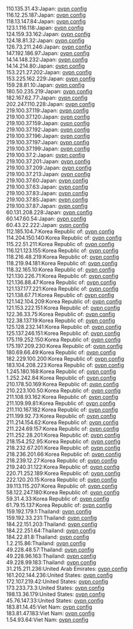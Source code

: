 110.135.31.43:Japan: [ovpn config](vpn/110_135_31_43.ovpn)  
116.12.25.187:Japan: [ovpn config](vpn/116_12_25_187.ovpn)  
118.13.147.84:Japan: [ovpn config](vpn/118_13_147_84.ovpn)  
123.1.116.118:Japan: [ovpn config](vpn/123_1_116_118.ovpn)  
124.159.33.162:Japan: [ovpn config](vpn/124_159_33_162.ovpn)  
124.18.81.32:Japan: [ovpn config](vpn/124_18_81_32.ovpn)  
126.73.211.246:Japan: [ovpn config](vpn/126_73_211_246.ovpn)  
147.192.186.97:Japan: [ovpn config](vpn/147_192_186_97.ovpn)  
14.14.148.232:Japan: [ovpn config](vpn/14_14_148_232.ovpn)  
14.14.214.80:Japan: [ovpn config](vpn/14_14_214_80.ovpn)  
153.221.27.202:Japan: [ovpn config](vpn/153_221_27_202.ovpn)  
153.225.162.229:Japan: [ovpn config](vpn/153_225_162_229.ovpn)  
159.28.81.10:Japan: [ovpn config](vpn/159_28_81_10.ovpn)  
180.50.235.219:Japan: [ovpn config](vpn/180_50_235_219.ovpn)  
182.167.62.77:Japan: [ovpn config](vpn/182_167_62_77.ovpn)  
202.247.110.228:Japan: [ovpn config](vpn/202_247_110_228.ovpn)  
219.100.37.119:Japan: [ovpn config](vpn/219_100_37_119.ovpn)  
219.100.37.120:Japan: [ovpn config](vpn/219_100_37_120.ovpn)  
219.100.37.159:Japan: [ovpn config](vpn/219_100_37_159.ovpn)  
219.100.37.192:Japan: [ovpn config](vpn/219_100_37_192.ovpn)  
219.100.37.196:Japan: [ovpn config](vpn/219_100_37_196.ovpn)  
219.100.37.197:Japan: [ovpn config](vpn/219_100_37_197.ovpn)  
219.100.37.199:Japan: [ovpn config](vpn/219_100_37_199.ovpn)  
219.100.37.2:Japan: [ovpn config](vpn/219_100_37_2.ovpn)  
219.100.37.201:Japan: [ovpn config](vpn/219_100_37_201.ovpn)  
219.100.37.209:Japan: [ovpn config](vpn/219_100_37_209.ovpn)  
219.100.37.213:Japan: [ovpn config](vpn/219_100_37_213.ovpn)  
219.100.37.60:Japan: [ovpn config](vpn/219_100_37_60.ovpn)  
219.100.37.63:Japan: [ovpn config](vpn/219_100_37_63.ovpn)  
219.100.37.83:Japan: [ovpn config](vpn/219_100_37_83.ovpn)  
219.100.37.85:Japan: [ovpn config](vpn/219_100_37_85.ovpn)  
219.100.37.87:Japan: [ovpn config](vpn/219_100_37_87.ovpn)  
60.131.208.228:Japan: [ovpn config](vpn/60_131_208_228.ovpn)  
60.147.60.54:Japan: [ovpn config](vpn/60_147_60_54.ovpn)  
60.43.22.222:Japan: [ovpn config](vpn/60_43_22_222.ovpn)  
112.185.104.7:Korea Republic of: [ovpn config](vpn/112_185_104_7.ovpn)  
114.204.150.140:Korea Republic of: [ovpn config](vpn/114_204_150_140.ovpn)  
115.22.51.211:Korea Republic of: [ovpn config](vpn/115_22_51_211.ovpn)  
116.121.123.155:Korea Republic of: [ovpn config](vpn/116_121_123_155.ovpn)  
118.216.48.219:Korea Republic of: [ovpn config](vpn/118_216_48_219.ovpn)  
118.219.94.181:Korea Republic of: [ovpn config](vpn/118_219_94_181.ovpn)  
118.32.165.10:Korea Republic of: [ovpn config](vpn/118_32_165_10.ovpn)  
121.130.226.71:Korea Republic of: [ovpn config](vpn/121_130_226_71.ovpn)  
121.136.88.47:Korea Republic of: [ovpn config](vpn/121_136_88_47.ovpn)  
121.137.177.221:Korea Republic of: [ovpn config](vpn/121_137_177_221.ovpn)  
121.138.67.71:Korea Republic of: [ovpn config](vpn/121_138_67_71.ovpn)  
121.142.104.209:Korea Republic of: [ovpn config](vpn/121_142_104_209.ovpn)  
121.153.222.151:Korea Republic of: [ovpn config](vpn/121_153_222_151.ovpn)  
122.36.33.75:Korea Republic of: [ovpn config](vpn/122_36_33_75.ovpn)  
122.38.137.19:Korea Republic of: [ovpn config](vpn/122_38_137_19.ovpn)  
125.128.232.141:Korea Republic of: [ovpn config](vpn/125_128_232_141.ovpn)  
125.137.246.151:Korea Republic of: [ovpn config](vpn/125_137_246_151.ovpn)  
175.119.252.150:Korea Republic of: [ovpn config](vpn/175_119_252_150.ovpn)  
175.197.209.230:Korea Republic of: [ovpn config](vpn/175_197_209_230.ovpn)  
180.69.66.49:Korea Republic of: [ovpn config](vpn/180_69_66_49.ovpn)  
182.229.100.200:Korea Republic of: [ovpn config](vpn/182_229_100_200.ovpn)  
183.104.208.223:Korea Republic of: [ovpn config](vpn/183_104_208_223.ovpn)  
1.245.180.168:Korea Republic of: [ovpn config](vpn/1_245_180_168.ovpn)  
1.252.242.84:Korea Republic of: [ovpn config](vpn/1_252_242_84.ovpn)  
210.178.50.169:Korea Republic of: [ovpn config](vpn/210_178_50_169.ovpn)  
210.223.100.50:Korea Republic of: [ovpn config](vpn/210_223_100_50.ovpn)  
211.108.93.162:Korea Republic of: [ovpn config](vpn/211_108_93_162.ovpn)  
211.109.99.81:Korea Republic of: [ovpn config](vpn/211_109_99_81.ovpn)  
211.110.167.182:Korea Republic of: [ovpn config](vpn/211_110_167_182.ovpn)  
211.199.92.73:Korea Republic of: [ovpn config](vpn/211_199_92_73.ovpn)  
211.214.154.62:Korea Republic of: [ovpn config](vpn/211_214_154_62.ovpn)  
211.224.69.157:Korea Republic of: [ovpn config](vpn/211_224_69_157.ovpn)  
211.252.28.201:Korea Republic of: [ovpn config](vpn/211_252_28_201.ovpn)  
218.154.252.95:Korea Republic of: [ovpn config](vpn/218_154_252_95.ovpn)  
218.232.67.201:Korea Republic of: [ovpn config](vpn/218_232_67_201.ovpn)  
218.236.201.66:Korea Republic of: [ovpn config](vpn/218_236_201_66.ovpn)  
218.239.12.27:Korea Republic of: [ovpn config](vpn/218_239_12_27.ovpn)  
219.240.31.122:Korea Republic of: [ovpn config](vpn/219_240_31_122.ovpn)  
220.71.252.189:Korea Republic of: [ovpn config](vpn/220_71_252_189.ovpn)  
222.120.20.15:Korea Republic of: [ovpn config](vpn/222_120_20_15.ovpn)  
39.113.115.207:Korea Republic of: [ovpn config](vpn/39_113_115_207.ovpn)  
58.122.247.180:Korea Republic of: [ovpn config](vpn/58_122_247_180.ovpn)  
59.31.4.33:Korea Republic of: [ovpn config](vpn/59_31_4_33.ovpn)  
61.79.15.137:Korea Republic of: [ovpn config](vpn/61_79_15_137.ovpn)  
159.192.179.1:Thailand: [ovpn config](vpn/159_192_179_1.ovpn)  
159.192.33.231:Thailand: [ovpn config](vpn/159_192_33_231.ovpn)  
184.22.151.203:Thailand: [ovpn config](vpn/184_22_151_203.ovpn)  
184.22.251.64:Thailand: [ovpn config](vpn/184_22_251_64.ovpn)  
184.22.81.8:Thailand: [ovpn config](vpn/184_22_81_8.ovpn)  
1.2.215.86:Thailand: [ovpn config](vpn/1_2_215_86.ovpn)  
49.228.48.57:Thailand: [ovpn config](vpn/49_228_48_57.ovpn)  
49.228.96.163:Thailand: [ovpn config](vpn/49_228_96_163.ovpn)  
49.228.99.183:Thailand: [ovpn config](vpn/49_228_99_183.ovpn)  
31.215.211.236:United Arab Emirates: [ovpn config](vpn/31_215_211_236.ovpn)  
161.202.144.236:United States: [ovpn config](vpn/161_202_144_236.ovpn)  
172.107.219.42:United States: [ovpn config](vpn/172_107_219_42.ovpn)  
173.233.73.3:United States: [ovpn config](vpn/173_233_73_3.ovpn)  
198.13.36.179:United States: [ovpn config](vpn/198_13_36_179.ovpn)  
45.76.147.33:United States: [ovpn config](vpn/45_76_147_33.ovpn)  
183.81.14.45:Viet Nam: [ovpn config](vpn/183_81_14_45.ovpn)  
183.81.47.183:Viet Nam: [ovpn config](vpn/183_81_47_183.ovpn)  
1.54.93.64:Viet Nam: [ovpn config](vpn/1_54_93_64.ovpn)  
